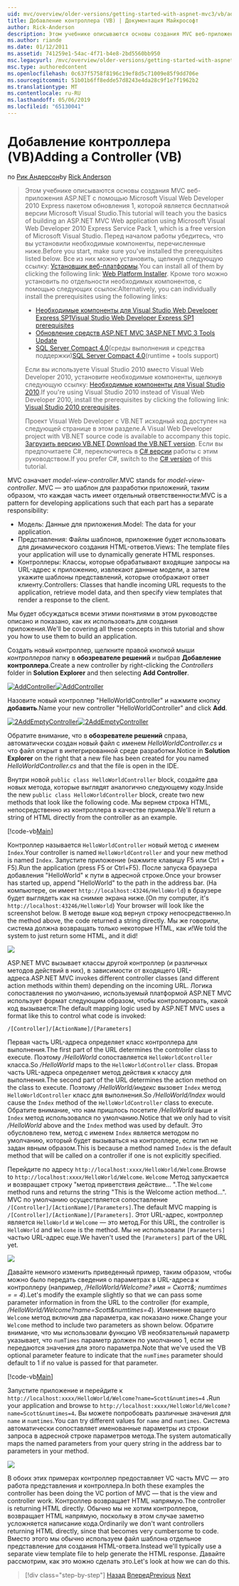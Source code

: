 ```yaml
---
uid: mvc/overview/older-versions/getting-started-with-aspnet-mvc3/vb/adding-a-controller
title: Добавление контроллера (VB) | Документация Майкрософт
author: Rick-Anderson
description: Этом учебнике описываются основы создания MVC веб-приложения ASP.NET с помощью Microsoft Visual Web Developer 2010 Express пакетом обновления 1, который является...
ms.author: riande
ms.date: 01/12/2011
ms.assetid: 741259e1-54ac-4f71-b4e8-2bd5560bb950
msc.legacyurl: /mvc/overview/older-versions/getting-started-with-aspnet-mvc3/vb/adding-a-controller
msc.type: authoredcontent
ms.openlocfilehash: 0c637f5758f8196c19ef8d5c71009e85f9dd706e
ms.sourcegitcommit: 51b01b6ff8edde57d8243e4da28c9f1e7f1962b2
ms.translationtype: MT
ms.contentlocale: ru-RU
ms.lasthandoff: 05/06/2019
ms.locfileid: "65130041"
---
```

# <a name="adding-a-controller-vb"></a><span data-ttu-id="83b3b-103">Добавление контроллера (VB)</span><span class="sxs-lookup"><span data-stu-id="83b3b-103">Adding a Controller (VB)</span></span>

<span data-ttu-id="83b3b-104">по [Рик Андерсон]((https://twitter.com/RickAndMSFT))</span><span class="sxs-lookup"><span data-stu-id="83b3b-104">by [Rick Anderson]((https://twitter.com/RickAndMSFT))</span></span>

> <span data-ttu-id="83b3b-105">Этом учебнике описываются основы создания MVC веб-приложения ASP.NET с помощью Microsoft Visual Web Developer 2010 Express пакетом обновления 1, которой является бесплатной версии Microsoft Visual Studio.</span><span class="sxs-lookup"><span data-stu-id="83b3b-105">This tutorial will teach you the basics of building an ASP.NET MVC Web application using Microsoft Visual Web Developer 2010 Express Service Pack 1, which is a free version of Microsoft Visual Studio.</span></span> <span data-ttu-id="83b3b-106">Перед началом работы убедитесь, что вы установили необходимые компоненты, перечисленные ниже.</span><span class="sxs-lookup"><span data-stu-id="83b3b-106">Before you start, make sure you've installed the prerequisites listed below.</span></span> <span data-ttu-id="83b3b-107">Все из них можно установить, щелкнув следующую ссылку: [Установщик веб-платформы](https://www.microsoft.com/web/gallery/install.aspx?appid=VWD2010SP1Pack).</span><span class="sxs-lookup"><span data-stu-id="83b3b-107">You can install all of them by clicking the following link: [Web Platform Installer](https://www.microsoft.com/web/gallery/install.aspx?appid=VWD2010SP1Pack).</span></span> <span data-ttu-id="83b3b-108">Кроме того можно установить по отдельности необходимых компонентов, с помощью следующих ссылок:</span><span class="sxs-lookup"><span data-stu-id="83b3b-108">Alternatively, you can individually install the prerequisites using the following links:</span></span>
> 
> - [<span data-ttu-id="83b3b-109">Необходимые компоненты для Visual Studio Web Developer Express SP1</span><span class="sxs-lookup"><span data-stu-id="83b3b-109">Visual Studio Web Developer Express SP1 prerequisites</span></span>](https://www.microsoft.com/web/gallery/install.aspx?appid=VWD2010SP1Pack)
> - [<span data-ttu-id="83b3b-110">Обновление средств ASP.NET MVC 3</span><span class="sxs-lookup"><span data-stu-id="83b3b-110">ASP.NET MVC 3 Tools Update</span></span>](https://www.microsoft.com/web/gallery/install.aspx?appsxml=&amp;appid=MVC3)
> - <span data-ttu-id="83b3b-111">[SQL Server Compact 4.0](https://www.microsoft.com/web/gallery/install.aspx?appid=SQLCE;SQLCEVSTools_4_0)(среды выполнения и средства поддержки)</span><span class="sxs-lookup"><span data-stu-id="83b3b-111">[SQL Server Compact 4.0](https://www.microsoft.com/web/gallery/install.aspx?appid=SQLCE;SQLCEVSTools_4_0)(runtime + tools support)</span></span>
> 
> <span data-ttu-id="83b3b-112">Если вы используете Visual Studio 2010 вместо Visual Web Developer 2010, установите необходимые компоненты, щелкнув следующую ссылку: [Необходимые компоненты для Visual Studio 2010](https://www.microsoft.com/web/gallery/install.aspx?appsxml=&amp;appid=VS2010SP1Pack).</span><span class="sxs-lookup"><span data-stu-id="83b3b-112">If you're using Visual Studio 2010 instead of Visual Web Developer 2010, install the prerequisites by clicking the following link: [Visual Studio 2010 prerequisites](https://www.microsoft.com/web/gallery/install.aspx?appsxml=&amp;appid=VS2010SP1Pack).</span></span>
> 
> <span data-ttu-id="83b3b-113">Проект Visual Web Developer с VB.NET исходный код доступен на следующей странице в этом разделе.</span><span class="sxs-lookup"><span data-stu-id="83b3b-113">A Visual Web Developer project with VB.NET source code is available to accompany this topic.</span></span> <span data-ttu-id="83b3b-114">[Загрузить версию VB.NET](https://code.msdn.microsoft.com/Introduction-to-MVC-3-10d1b098).</span><span class="sxs-lookup"><span data-stu-id="83b3b-114">[Download the VB.NET version](https://code.msdn.microsoft.com/Introduction-to-MVC-3-10d1b098).</span></span> <span data-ttu-id="83b3b-115">Если вы предпочитаете C#, переключитесь в [C# версии](../cs/adding-a-controller.md) работы с этим руководством.</span><span class="sxs-lookup"><span data-stu-id="83b3b-115">If you prefer C#, switch to the [C# version](../cs/adding-a-controller.md) of this tutorial.</span></span>

<span data-ttu-id="83b3b-116">MVC означает *model-view-controller*.</span><span class="sxs-lookup"><span data-stu-id="83b3b-116">MVC stands for *model-view-controller*.</span></span> <span data-ttu-id="83b3b-117">MVC — это шаблон для разработки приложений, таким образом, что каждая часть имеет отдельный ответственности:</span><span class="sxs-lookup"><span data-stu-id="83b3b-117">MVC is a pattern for developing applications such that each part has a separate responsibility:</span></span>

- <span data-ttu-id="83b3b-118">Модель: Данные для приложения.</span><span class="sxs-lookup"><span data-stu-id="83b3b-118">Model: The data for your application.</span></span>
- <span data-ttu-id="83b3b-119">Представления: Файлы шаблонов, приложение будет использовать для динамического создания HTML-ответов.</span><span class="sxs-lookup"><span data-stu-id="83b3b-119">Views: The template files your application will use to dynamically generate HTML responses.</span></span>
- <span data-ttu-id="83b3b-120">Контроллеры: Классы, которые обрабатывают входящие запросы на URL-адрес к приложению, извлекают данные модели, а затем укажите шаблоны представлений, которые отображают ответ клиенту.</span><span class="sxs-lookup"><span data-stu-id="83b3b-120">Controllers: Classes that handle incoming URL requests to the application, retrieve model data, and then specify view templates that render a response to the client.</span></span>

<span data-ttu-id="83b3b-121">Мы будет обсуждаться всеми этими понятиями в этом руководстве описано и показано, как их использовать для создания приложения.</span><span class="sxs-lookup"><span data-stu-id="83b3b-121">We'll be covering all these concepts in this tutorial and show you how to use them to build an application.</span></span>

<span data-ttu-id="83b3b-122">Создать новый контроллер, щелкните правой кнопкой мыши *контроллеров* папку в **обозревателе решений** и выбрав **Добавление контроллера**.</span><span class="sxs-lookup"><span data-stu-id="83b3b-122">Create a new controller by right-clicking the *Controllers* folder in **Solution Explorer** and then selecting **Add Controller**.</span></span>

<span data-ttu-id="83b3b-123">[![AddController](adding-a-controller/_static/image2.png "AddController")](adding-a-controller/_static/image1.png)</span><span class="sxs-lookup"><span data-stu-id="83b3b-123">[![AddController](adding-a-controller/_static/image2.png "AddController")](adding-a-controller/_static/image1.png)</span></span>

<span data-ttu-id="83b3b-124">Назовите новый контроллер &quot;HelloWorldController&quot; и нажмите кнопку **добавить**.</span><span class="sxs-lookup"><span data-stu-id="83b3b-124">Name your new controller &quot;HelloWorldController&quot; and click **Add**.</span></span>

<span data-ttu-id="83b3b-125">[![2AddEmptyController](adding-a-controller/_static/image4.png "2AddEmptyController")](adding-a-controller/_static/image3.png)</span><span class="sxs-lookup"><span data-stu-id="83b3b-125">[![2AddEmptyController](adding-a-controller/_static/image4.png "2AddEmptyController")](adding-a-controller/_static/image3.png)</span></span>

<span data-ttu-id="83b3b-126">Обратите внимание, что в **обозревателе решений** справа, автоматически создан новый файл с именем *HelloWorldController.cs* и что файл открыт в интегрированной среде разработки.</span><span class="sxs-lookup"><span data-stu-id="83b3b-126">Notice in **Solution Explorer** on the right that a new file has been created for you named *HelloWorldController.cs* and that the file is open in the IDE.</span></span>

<span data-ttu-id="83b3b-127">Внутри новой `public class HelloWorldController` block, создайте два новых метода, которые выглядят аналогично следующему коду.</span><span class="sxs-lookup"><span data-stu-id="83b3b-127">Inside the new `public class HelloWorldController` block, create two new methods that look like the following code.</span></span> <span data-ttu-id="83b3b-128">Мы вернем строка HTML, непосредственно из контроллера в качестве примера.</span><span class="sxs-lookup"><span data-stu-id="83b3b-128">We'll return a string of HTML directly from the controller as an example.</span></span>

[!code-vb[Main](adding-a-controller/samples/sample1.vb)]

<span data-ttu-id="83b3b-129">Контроллер называется `HelloWorldController` новый метод с именем `Index`.</span><span class="sxs-lookup"><span data-stu-id="83b3b-129">Your controller is named `HelloWorldController` and your new method is named `Index`.</span></span> <span data-ttu-id="83b3b-130">Запустите приложение (нажмите клавишу F5 или Ctrl + F5).</span><span class="sxs-lookup"><span data-stu-id="83b3b-130">Run the application (press F5 or Ctrl+F5).</span></span> <span data-ttu-id="83b3b-131">После запуска браузера добавления &quot;HelloWorld&quot; к пути в адресной строке.</span><span class="sxs-lookup"><span data-stu-id="83b3b-131">Once your browser has started up, append &quot;HelloWorld&quot; to the path in the address bar.</span></span> <span data-ttu-id="83b3b-132">(На компьютере, он имеет `http://localhost:43246/HelloWorld`) в браузере будет выглядеть как на снимке экрана ниже.</span><span class="sxs-lookup"><span data-stu-id="83b3b-132">(On my computer, it's `http://localhost:43246/HelloWorld`) Your browser will look like the screenshot below.</span></span> <span data-ttu-id="83b3b-133">В методе выше код вернул строку непосредственно.</span><span class="sxs-lookup"><span data-stu-id="83b3b-133">In the method above, the code returned a string directly.</span></span> <span data-ttu-id="83b3b-134">Мы же говорили, система должна возвращать только некоторые HTML, как и!</span><span class="sxs-lookup"><span data-stu-id="83b3b-134">We told the system to just return some HTML, and it did!</span></span>

![](adding-a-controller/_static/image5.png)

<span data-ttu-id="83b3b-135">ASP.NET MVC вызывает классы другой контроллер (и различных методов действий в них), в зависимости от входящего URL-адреса.</span><span class="sxs-lookup"><span data-stu-id="83b3b-135">ASP.NET MVC invokes different controller classes (and different action methods within them) depending on the incoming URL.</span></span> <span data-ttu-id="83b3b-136">Логика сопоставления по умолчанию, используемый платформой ASP.NET MVC использует формат следующим образом, чтобы контролировать, какой код вызывается:</span><span class="sxs-lookup"><span data-stu-id="83b3b-136">The default mapping logic used by ASP.NET MVC uses a format like this to control what code is invoked:</span></span>

`/[Controller]/[ActionName]/[Parameters]`

<span data-ttu-id="83b3b-137">Первая часть URL-адреса определяет класс контроллера для выполнения.</span><span class="sxs-lookup"><span data-stu-id="83b3b-137">The first part of the URL determines the controller class to execute.</span></span> <span data-ttu-id="83b3b-138">Поэтому */HelloWorld* сопоставляется `HelloWorldController` класса.</span><span class="sxs-lookup"><span data-stu-id="83b3b-138">So */HelloWorld* maps to the `HelloWorldController` class.</span></span> <span data-ttu-id="83b3b-139">Вторая часть URL-адреса определяет метод действия к классу для выполнения.</span><span class="sxs-lookup"><span data-stu-id="83b3b-139">The second part of the URL determines the action method on the class to execute.</span></span> <span data-ttu-id="83b3b-140">Поэтому */HelloWorld/индекс* вызовет `Index` метод `HelloWorldController` класс для выполнения.</span><span class="sxs-lookup"><span data-stu-id="83b3b-140">So */HelloWorld/Index* would cause the `Index` method of the `HelloWorldController` class to execute.</span></span> <span data-ttu-id="83b3b-141">Обратите внимание, что нам пришлось посетите */HelloWorld* выше и `Index` метод использовался по умолчанию.</span><span class="sxs-lookup"><span data-stu-id="83b3b-141">Notice that we only had to visit */HelloWorld* above and the `Index` method was used by default.</span></span> <span data-ttu-id="83b3b-142">Это обусловлено тем, метод с именем `Index` является методом по умолчанию, который будет вызываться на контроллере, если тип не задан явным образом.</span><span class="sxs-lookup"><span data-stu-id="83b3b-142">This is because a method named `Index` is the default method that will be called on a controller if one is not explicitly specified.</span></span>

<span data-ttu-id="83b3b-143">Перейдите по адресу `http://localhost:xxxx/HelloWorld/Welcome`.</span><span class="sxs-lookup"><span data-stu-id="83b3b-143">Browse to `http://localhost:xxxx/HelloWorld/Welcome`.</span></span> <span data-ttu-id="83b3b-144">`Welcome` Метод запускается и возвращает строку &quot;метод приветствия действие... &quot;.</span><span class="sxs-lookup"><span data-stu-id="83b3b-144">The `Welcome` method runs and returns the string &quot;This is the Welcome action method...&quot;.</span></span> <span data-ttu-id="83b3b-145">MVC по умолчанию осуществляется сопоставление `/[Controller]/[ActionName]/[Parameters]`.</span><span class="sxs-lookup"><span data-stu-id="83b3b-145">The default MVC mapping is `/[Controller]/[ActionName]/[Parameters]`.</span></span> <span data-ttu-id="83b3b-146">Этот URL-адрес, контроллер является `HelloWorld` и `Welcome` — это метод.</span><span class="sxs-lookup"><span data-stu-id="83b3b-146">For this URL, the controller is `HelloWorld` and `Welcome` is the method.</span></span> <span data-ttu-id="83b3b-147">Мы не использовали `[Parameters]` частью URL-адрес еще.</span><span class="sxs-lookup"><span data-stu-id="83b3b-147">We haven't used the `[Parameters]` part of the URL yet.</span></span>

![](adding-a-controller/_static/image6.png)

<span data-ttu-id="83b3b-148">Давайте немного изменить приведенный пример, таким образом, чтобы можно было передать сведения о параметрах в URL-адреса к контроллеру (например, */HelloWorld/Welcome? имя = Скотт&amp;; numtimes = = 4*).</span><span class="sxs-lookup"><span data-stu-id="83b3b-148">Let's modify the example slightly so that we can pass some parameter information in from the URL to the controller (for example, */HelloWorld/Welcome?name=Scott&amp;numtimes=4*).</span></span> <span data-ttu-id="83b3b-149">Изменение вашего `Welcome` метод включив два параметра, как показано ниже.</span><span class="sxs-lookup"><span data-stu-id="83b3b-149">Change your `Welcome` method to include two parameters as shown below.</span></span> <span data-ttu-id="83b3b-150">Обратите внимание, что мы использовали функцию VB необязательный параметр указывает, что `numTimes` параметр должен по умолчанию 1, если не передаются значения для этого параметра.</span><span class="sxs-lookup"><span data-stu-id="83b3b-150">Note that we've used the VB optional parameter feature to indicate that the `numTimes` parameter should default to 1 if no value is passed for that parameter.</span></span>

[!code-vb[Main](adding-a-controller/samples/sample2.vb)]

<span data-ttu-id="83b3b-151">Запустите приложение и перейдите к `http://localhost:xxxx/HelloWorld/Welcome?name=Scott&numtimes=4` **.**</span><span class="sxs-lookup"><span data-stu-id="83b3b-151">Run your application and browse to `http://localhost:xxxx/HelloWorld/Welcome?name=Scott&numtimes=4`**.**</span></span> <span data-ttu-id="83b3b-152">Вы можете попробовать различные значения для `name` и `numtimes`.</span><span class="sxs-lookup"><span data-stu-id="83b3b-152">You can try different values for `name` and `numtimes`.</span></span> <span data-ttu-id="83b3b-153">Система автоматически сопоставляет именованные параметры из строки запроса в адресной строке параметров метода.</span><span class="sxs-lookup"><span data-stu-id="83b3b-153">The system automatically maps the named parameters from your query string in the address bar to parameters in your method.</span></span>

![](adding-a-controller/_static/image7.png)

<span data-ttu-id="83b3b-154">В обоих этих примерах контроллер предоставляет VC часть MVC — это работа представления и контроллера.</span><span class="sxs-lookup"><span data-stu-id="83b3b-154">In both these examples the controller has been doing the VC portion of MVC — that is the view and controller work.</span></span> <span data-ttu-id="83b3b-155">Контроллер возвращает HTML напрямую.</span><span class="sxs-lookup"><span data-stu-id="83b3b-155">The controller is returning HTML directly.</span></span> <span data-ttu-id="83b3b-156">Обычно мы не хотим контроллеров, возвращает HTML напрямую, поскольку в этом случае заметно усложняется написание кода.</span><span class="sxs-lookup"><span data-stu-id="83b3b-156">Ordinarily we don't want controllers returning HTML directly, since that becomes very cumbersome to code.</span></span> <span data-ttu-id="83b3b-157">Вместо этого мы обычно используем файл шаблона отдельное представление для создания HTML-ответа.</span><span class="sxs-lookup"><span data-stu-id="83b3b-157">Instead we'll typically use a separate view template file to help generate the HTML response.</span></span> <span data-ttu-id="83b3b-158">Давайте рассмотрим, как это можно сделать это.</span><span class="sxs-lookup"><span data-stu-id="83b3b-158">Let's look at how we can do this.</span></span>

> [!div class="step-by-step"]
> <span data-ttu-id="83b3b-159">[Назад](intro-to-aspnet-mvc-3.md)
> [Вперед](adding-a-view.md)</span><span class="sxs-lookup"><span data-stu-id="83b3b-159">[Previous](intro-to-aspnet-mvc-3.md)
[Next](adding-a-view.md)</span></span>
